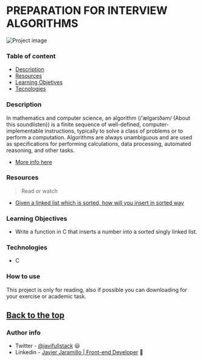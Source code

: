 # PREPARATION FOR INTERVIEW ALGORITHMS


![Project image](https://www.codingdojo.com/blog/wp-content/uploads/article-3467-thumbnail.png)

### Table of content

- [Description](#description)
- [Resources](#resources)
- [Learning Objetives](#learning-objectives)
- [Tecnologies](#technologies)
### Description

In mathematics and computer science, an algorithm (/ˈælɡərɪðəm/ (About this soundlisten)) is a finite sequence of 
well-defined, computer-implementable instructions, typically to solve a class of problems or to perform a computation.
Algorithms are always unambiguous and are used as specifications for performing calculations, data processing,
automated reasoning, and other tasks.

- [More info here](https://en.wikipedia.org/wiki/Algorithm)
### Resources 


>Read or watch

- [Given a linked list which is sorted, how will you insert in sorted way](https://www.geeksforgeeks.org/given-a-linked-list-which-is-sorted-how-will-you-insert-in-sorted-way/)

### Learning Objectives

- Write a function in C that inserts a number into a sorted singly linked list.

### Technologies

- C

### How to use

This project is only for reading, also if possible you can downloading for your exercise or academic task.

[Back to the top](#advanced-html)
---
### Author info

- Twitter - [@javifullstack](https://twitter.com/javifullstack) :smiley: 
- Linkedin - [Javier Jaramillo | Front-end Developer](https://www.linkedin.com/in/javier-jaramillo-346b681a1/) :gem:


